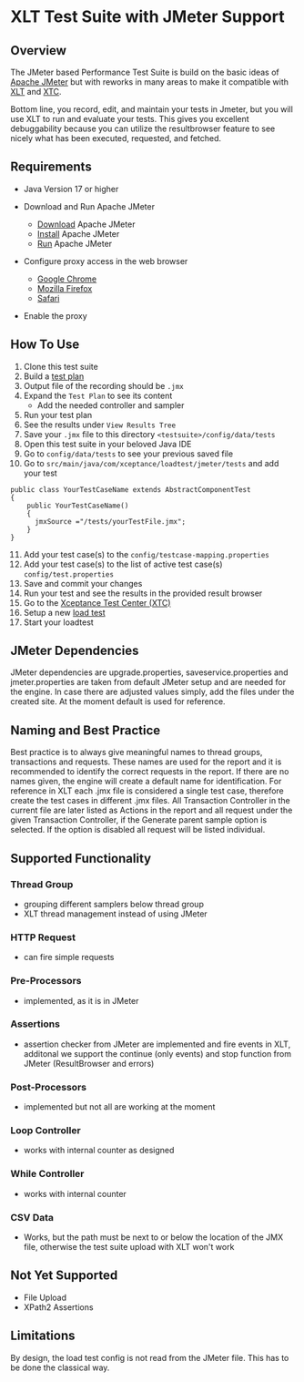 # XLT Test Suite with JMeter Support 

## Overview
The JMeter based Performance Test Suite is build on the basic ideas of [Apache JMeter](https://jmeter.apache.org/index.html) but with reworks in many areas to make it compatible with [XLT](https://www.xceptance.com/de/xlt/) and [XTC](https://xtc.xceptance.com/).

Bottom line, you record, edit, and maintain your tests in Jmeter, but you will use XLT to run and evaluate your tests. This gives you excellent debuggability because you can utilize the resultbrowser feature to see nicely what has been executed, requested, and fetched.

## Requirements
* Java Version 17 or higher
* Download and Run Apache JMeter
    * [Download](https://jmeter.apache.org/download_jmeter.cgi) Apache JMeter
    * [Install](https://jmeter.apache.org/usermanual/get-started.html#install) Apache JMeter
    * [Run](https://jmeter.apache.org/usermanual/get-started.html#running) Apache JMeter

* Configure proxy access in the web browser
    * [Google Chrome](https://oxylabs.io/resources/integrations/chrome)
    * [Mozilla Firefox](https://smartproxy.com/configuration/how-to-setup-proxy-on-firefox-browser)
    * [Safari](https://smartproxy.com/configuration/how-to-setup-proxy-on-safari-browser)
* Enable the proxy


## How To Use
1. Clone this test suite
2. Build a [test plan](https://jmeter.apache.org/usermanual/get-started.html#test_plan_building)
3. Output file of the recording should be `.jmx`
4. Expand the `Test Plan` to see its content
    * Add the needed controller and sampler
5. Run your test plan
6. See the results under `View Results Tree`
7. Save your `.jmx` file to this directory `<testsuite>/config/data/tests`
8. Open this test suite in your beloved Java IDE
9. Go to `config/data/tests` to see your previous saved file
10. Go to `src/main/java/com/xceptance/loadtest/jmeter/tests` and add your test    
```
public class YourTestCaseName extends AbstractComponentTest
{
    public YourTestCaseName()
    {
      jmxSource ="/tests/yourTestFile.jmx";
    }
}
```
11. Add your test case(s) to the `config/testcase-mapping.properties`
12. Add your test case(s) to the list of active test case(s) `config/test.properties`
13. Save and commit your changes
14. Run your test and see the results in the provided result browser
15. Go to the [Xceptance Test Center (XTC)](https://xtc.xceptance.com/)
16. Setup a new [load test](https://docs.xceptance.com/xtc/loadtesting/)
17. Start your loadtest

## JMeter Dependencies
JMeter dependencies are upgrade.properties, saveservice.properties and jmeter.properties are taken from default JMeter setup and are needed for the engine. In case there are adjusted values simply, add the files under the created site. At the moment default is used for reference.

## Naming and Best Practice
Best practice is to always give meaningful names to thread groups, transactions and requests. These names are used for the report and it is recommended to identify the correct requests in the report. If there are no names given, the engine will create a default name for identification.
For reference in XLT each .jmx file is considered a single test case, therefore create the test cases in different .jmx files. All Transaction Controller in the current file are later listed as Actions in the report and all request under the given Transaction Controller, if the Generate parent sample option is selected. If the option is disabled all request will be listed individual.

## Supported Functionality
### Thread Group
* grouping different samplers below thread group
* XLT thread management instead of using JMeter

### HTTP Request
* can fire simple requests

### Pre-Processors
* implemented, as it is in JMeter

### Assertions
* assertion checker from JMeter are implemented and fire events in XLT, additonal we support the continue (only events) and stop function from JMeter (ResultBrowser and errors)

### Post-Processors
* implemented but not all are working at the moment

### Loop Controller
* works with internal counter as designed

### While Controller
* works with internal counter

### CSV Data
* Works, but the path must be next to or below the location of the JMX file, otherwise the test suite upload with XLT won't work

## Not Yet Supported
* File Upload
* XPath2 Assertions

## Limitations
By design, the load test config is not read from the JMeter file. This has to be done the classical way.
